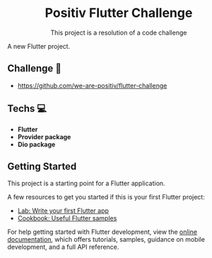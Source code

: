 <h1 align="center">Positiv Flutter Challenge</h1>

<div align="center">
    <p>This project is a resolution of a code challenge</p>
</div>
A new Flutter project.

## Challenge 🔗

- https://github.com/we-are-positiv/flutter-challenge

## Techs 💻

- **Flutter**
- **Provider package** 
- **Dio package** 

## Getting Started

This project is a starting point for a Flutter application.

A few resources to get you started if this is your first Flutter project:

- [Lab: Write your first Flutter app](https://docs.flutter.dev/get-started/codelab)
- [Cookbook: Useful Flutter samples](https://docs.flutter.dev/cookbook)

For help getting started with Flutter development, view the
[online documentation](https://docs.flutter.dev/), which offers tutorials,
samples, guidance on mobile development, and a full API reference.
